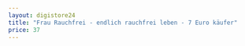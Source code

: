 ```yaml
---
layout: digistore24
title: "Frau Rauchfrei - endlich rauchfrei leben - 7 Euro käufer"
price: 37
---
```

